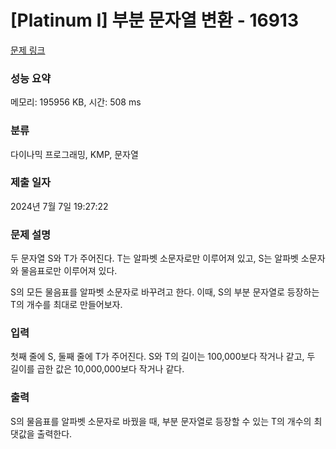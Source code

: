 # [Platinum I] 부분 문자열 변환 - 16913 

[문제 링크](https://www.acmicpc.net/problem/16913) 

### 성능 요약

메모리: 195956 KB, 시간: 508 ms

### 분류

다이나믹 프로그래밍, KMP, 문자열

### 제출 일자

2024년 7월 7일 19:27:22

### 문제 설명

<p>두 문자열 S와 T가 주어진다. T는 알파벳 소문자로만 이루어져 있고, S는 알파벳 소문자와 물음표로만 이루어져 있다.</p>

<p>S의 모든 물음표를 알파벳 소문자로 바꾸려고 한다. 이때, S의 부분 문자열로 등장하는 T의 개수를 최대로 만들어보자.</p>

### 입력 

 <p>첫째 줄에 S, 둘째 줄에 T가 주어진다. S와 T의 길이는 100,000보다 작거나 같고, 두 길이를 곱한 값은 10,000,000보다 작거나 같다.</p>

### 출력 

 <p>S의 물음표를 알파벳 소문자로 바꿨을 때, 부분 문자열로 등장할 수 있는 T의 개수의 최댓값을 출력한다.</p>

